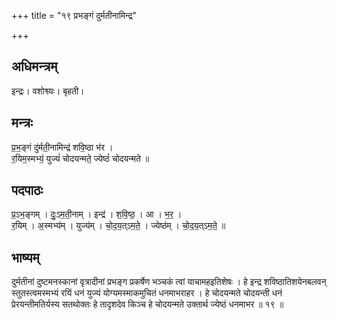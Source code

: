 +++
title = "१९ प्रभङ्गं दुर्मतीनामिन्द्र"

+++
## अधिमन्त्रम्
इन्द्रः। वशोश्व्यः। बृहती।

## मन्त्रः
प्र॒भ॒ङ्गं दु॑र्मती॒नामिन्द्र॑ शवि॒ष्ठा भ॑र ।  
र॒यिम॒स्मभ्यं॒ युज्यं॑ चोदयन्मते॒ ज्येष्ठं॑ चोदयन्मते ॥

## पदपाठः
प्र॒ऽभ॒ङ्गम् । दुः॒ऽम॒ती॒नाम् । इन्द्र॑ । श॒वि॒ष्ठ॒ । आ । भ॒र॒ ।  
र॒यिम् । अ॒स्मभ्य॑म् । युज्य॑म् । चो॒द॒य॒त्ऽम॒ते॒ । ज्येष्ठ॑म् । चो॒द॒य॒त्ऽम॒ते॒ ॥

## भाष्यम्
दुर्मतीनां दुष्टमनस्कानां वृत्रादीनां प्रभङ्ग प्रकर्षेण भञ्चकं त्वां याचामहइतिशेषः । हे इन्द्र शविष्ठातिशयेनबलवन् स्तुतस्त्वमस्मभ्यं रयिं धनं युज्यं योग्यमस्माकमुचितं धनमाभराहर । हे चोदयन्मते चोदयन्ती धनं प्रेरयन्तीमतिर्यस्य सतथोक्तः हे तादृशदेव किञ्च हे चोदयन्मते उक्तार्थ ज्येष्ठं धनमाभर ॥ १९ ॥